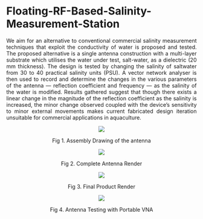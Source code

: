 # Floating-RF-Based-Salinity-Measurement-Station
<p align = 'justify'> We aim for an alternative to conventional commercial
salinity measurement techniques that exploit the conductivity
of water is proposed and tested. The proposed alternative is a
single antenna construction with a multi-layer substrate which
utilises the water under test, salt-water, as a dielectric (20 mm
thickness). The design is tested by changing the salinity of saltwater
from 30 to 40 practical salinity units (PSU). A vector
network analyser is then used to record and determine the
changes in the various parameters of the antenna — reflection
coefficient and frequency — as the salinity of the water is
modified. Results gathered suggest that though there exists a
linear change in the magnitude of the reflection coefficient as
the salinity is increased, the minor change observed coupled
with the device’s sensitivity to minor external movements makes
current fabricated design iteration unsuitable for commercial
applications in aquaculture. </p>


<p align = 'center'><img  src="https://github.com/IrvineN/Floating-RF-Based-Salinity-Measurement-Station/assets/88442775/f09262cb-397b-4d05-b9a4-8ad02f68a1bd"></p>
<p align ='center'> Fig 1. Assembly Drawing of the antenna </p>

    
<p align = 'center'><img  src="https://github.com/IrvineN/Floating-RF-Based-Salinity-Measurement-Station/assets/88442775/ed823f36-41b6-44e9-82dc-fe09c9a2c310"></p>
<p align ='center'> Fig 2. Complete Antenna Render </p>

    
<p align = 'center'><img  src="https://github.com/IrvineN/Floating-RF-Based-Salinity-Measurement-Station/assets/88442775/26b09478-27ef-489b-955e-dd463645bed8"></p>
<p align ='center'> Fig 3. Final Product Render </p>


<p align = 'center'><img  src="https://github.com/IrvineN/Floating-RF-Based-Salinity-Measurement-Station/assets/88442775/a2efcccd-dcf0-43d5-bf51-044a97497a16"></p>
<p align ='center'> Fig 4. Antenna Testing with Portable VNA</p>

